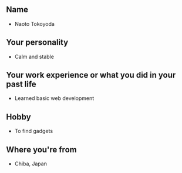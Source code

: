 ## Name
- Naoto Tokoyoda

## Your personality
- Calm and stable

## Your work experience or what you did in your past life
- Learned basic web development

## Hobby
- To find gadgets

## Where you're from
- Chiba, Japan
